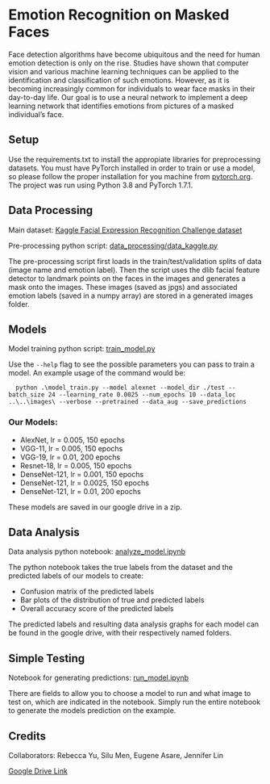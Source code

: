 # Emotion Recognition on Masked Faces

Face detection algorithms have become ubiquitous and the need for human emotion detection is only on the rise. Studies have shown that computer vision and various machine learning techniques can be applied to the identification and classification of such emotions. However, as it is becoming increasingly common for individuals to wear face masks in their day-to-day life. Our goal is to use a neural network to implement a deep learning network that identifies emotions from pictures of a masked individual’s face.

## Setup

Use the requirements.txt to install the appropiate libraries for preprocessing datasets. You must have PyTorch installed in order to train or use a model, so please follow the proper installation for you machine from [pytorch.org](pytorch.org). The project was run using Python 3.8 and PyTorch 1.7.1.
## Data Processing

Main dataset: [Kaggle Facial Expression Recognition Challenge dataset](https://www.kaggle.com/debanga/facial-expression-recognition-challenge)

Pre-processing python script: [data_processing/data_kaggle.py](https://github.com/rebyu/masked-emotions/blob/master/data_processing/data_kaggle.py)

The pre-processing script first loads in the train/test/validation splits of data (image name and emotion label). Then the script uses the dlib facial feature detector to landmark points on the faces in the images and generates a mask onto the images. These images (saved as jpgs) and associated emotion labels (saved in a numpy array) are stored in a generated images folder.

## Models

Model training python script: [train_model.py](https://github.com/rebyu/masked-emotions/blob/master/train_model.py)

Use the `--help` flag to see the possible parameters you can pass to train a model. An example usage of the command would be:

```
  python .\model_train.py --model alexnet --model_dir ./test --batch_size 24 --learning_rate 0.0025 --num_epochs 10 --data_loc ..\..\images\ --verbose --pretrained --data_aug --save_predictions
```

### Our Models:

- AlexNet, lr = 0.005, 150 epochs
- VGG-11, lr = 0.005, 150 epochs
- VGG-19, lr = 0.01, 200 epochs
- Resnet-18, lr = 0.005, 150 epochs
- DenseNet-121, lr = 0.001, 150 epochs
- DenseNet-121, lr = 0.0025, 150 epochs
- DenseNet-121, lr = 0.01, 200 epochs

These models are saved in our google drive in a zip.

## Data Analysis

Data analysis python notebook: [analyze_model.ipynb](https://github.com/rebyu/masked-emotions/blob/master/analyze_model.ipynb)

The python notebook takes the true labels from the dataset and the predicted labels of our models to create:

- Confusion matrix of the predicted labels
- Bar plots of the distribution of true and predicted labels
- Overall accuracy score of the predicted labels

The predicted labels and resulting data analysis graphs for each model can be found in the google drive, with their respectively named folders.

## Simple Testing

Notebook for generating predictions: [run_model.ipynb](https://github.com/rebyu/masked-emotions/blob/master/run_model.ipynb)

There are fields to allow you to choose a model to run and what image to test on, which are indicated in the notebook. Simply run the entire notebook to generate the models prediction on the example.

## Credits

Collaborators: Rebecca Yu, Silu Men, Eugene Asare, Jennifer Lin

[Google Drive Link](https://drive.google.com/drive/folders/1CGh-vtHR73mHsYgof3eQf965zkD4R2sx)
